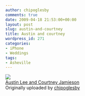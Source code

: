 ```yaml
---
author: chipoglesby
comments: true
date: 2009-04-18 21:53:00+00:00
layout: post
slug: austin-and-courtney
title: Austin and courtney
wordpress_id: 271
categories:
- iPhone
- Weddings
tags:
- Asheville
---
```


[![](http://farm4.static.flickr.com/3655/3453175305_76f3c22ba0.jpg)](http://www.flickr.com/photos/chipoglesby/3453175305/)  
[Austin Lee and Courtney Jamieson](http://www.flickr.com/photos/chipoglesby/3453175305/)  
Originally uploaded by [chipoglesby](http://www.flickr.com/people/chipoglesby/)

  

